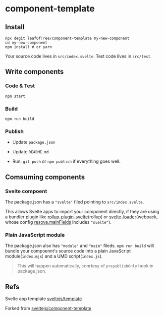 # component-template

## Install

    npx degit leafOfTree/component-template my-new-component
    cd my-new-component
    npm install # or yarn

Your source code lives in `src/index.svelte`. Test code lives in `src/test`.

## Write components

### Code & Test

    npm start

### Build

    npm run build

### Publish

- Update `package.json`

- Update `README.md`

- Run: `git push` or `npm publish` if everything goes well.

## Comsuming components

### Svelte compoent

The package.json has a `"svelte"` filed pointing to `src/index.svelte`.

This allows Svelte apps to import your component directly, if they are using a bundler plugin like [rollup-plugin-svelte][0](rollup) or [svelte-loader][1](webpack, whose config [resove.mainFields][2] includes `"svelte"`).

### Plain JavaScript module

The package.json also has `"module"` and `"main"` fileds. `npm run build` will bundle your compoennt's source code into a plain JavaScript module(`index.mjs`) and a UMD script(`index.js`). 

> This will happen automatically, conrtesy of `prepublishOnly` hook in package.json.

## Refs

Svelte app template [sveltejs/template][3]

Forked from [sveltejs/component-template][4]

[0]: https://github.com/rollup/rollup-plugin-svelte
[1]: https://github.com/sveltejs/svelte-loader
[2]: https://webpack.js.org/configuration/resolve/#resolve-mainfields
[3]: https://github.com/sveltejs/template
[4]: https://github.com/sveltejs/component-template
